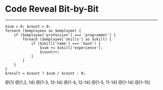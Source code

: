 # Code Reveal Bit-by-Bit

---

```
$sum = 0; $count = 0;
foreach ($employees as $employee) {
    if ($employee['profession'] === 'programmer') {
        foreach ($employee['skills'] as $skill) {
            if ($skill['name'] === 'bash') {
                $sum += $skill['experience'];
                $count++;
            }
        }
    }
}
$result = $count ? $sum / $count : 0;
```

@[1]
@[1,2, 14]
@[1-3, 13-14]
@[1-4, 12-14]
@[1-5, 11-14]
@[1-14]
@[1-15]
